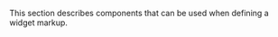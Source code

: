 <!--shortDescription-->
This section describes components that can be used when defining a widget markup.
<!--/shortDescription-->

<!--fullDescription-->

<!--/fullDescription-->

<!--handmade-->
<!--/handmade-->